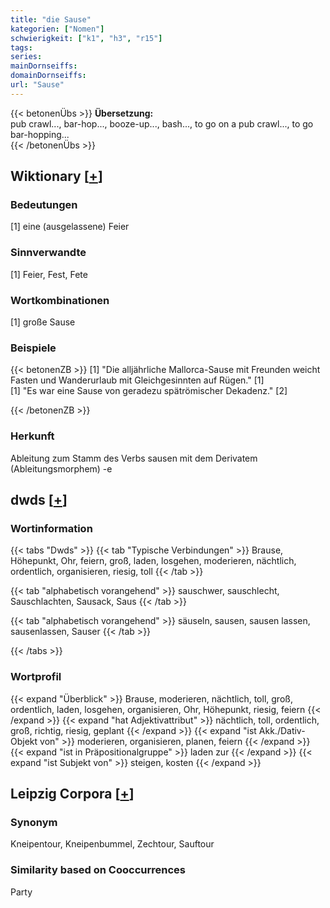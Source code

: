 ```yaml
---
title: "die Sause"
kategorien: ["Nomen"]
schwierigkeit: ["k1", "h3", "r15"]
tags:
series:
mainDornseiffs:
domainDornseiffs:
url: "Sause"
---
```


{{< betonenÜbs >}}
**Übersetzung:**  
pub crawl..., bar-hop..., booze-up..., bash..., to go on a pub crawl..., to go bar-hopping...  
{{< /betonenÜbs >}}

## Wiktionary [[+](https://de.wiktionary.org/wiki/Sause)]

### Bedeutungen
[1] eine (ausgelassene) Feier  

### Sinnverwandte
[1] Feier, Fest, Fete  

### Wortkombinationen
[1] große Sause  

### Beispiele
{{< betonenZB >}}
[1] "Die alljährliche Mallorca-Sause mit Freunden weicht Fasten und Wanderurlaub mit Gleichgesinnten auf Rügen." [1]  
[1] "Es war eine Sause von geradezu spätrömischer Dekadenz." [2]  

{{< /betonenZB >}}
### Herkunft
Ableitung zum Stamm des Verbs sausen mit dem Derivatem (Ableitungsmorphem) -e  



## dwds [[+](https://www.dwds.de/wb/Sause)]

### Wortinformation
{{< tabs "Dwds" >}}
{{< tab "Typische Verbindungen" >}}
Brause, Höhepunkt, Ohr, feiern, groß, laden, losgehen, moderieren, nächtlich, ordentlich, organisieren, riesig, toll
{{< /tab >}}

{{< tab "alphabetisch vorangehend" >}}
sauschwer, sauschlecht, Sauschlachten, Sausack, Saus
{{< /tab >}}

{{< tab "alphabetisch vorangehend" >}}
säuseln, sausen, sausen lassen, sausenlassen, Sauser
{{< /tab >}}

{{< /tabs >}}

### Wortprofil
{{< expand "Überblick" >}} Brause, moderieren, nächtlich, toll, groß, ordentlich, laden, losgehen, organisieren, Ohr, Höhepunkt, riesig, feiern {{< /expand >}}
{{< expand "hat Adjektivattribut" >}} nächtlich, toll, ordentlich, groß, richtig, riesig, geplant {{< /expand >}}
{{< expand "ist Akk./Dativ-Objekt von" >}} moderieren, organisieren, planen, feiern {{< /expand >}}
{{< expand "ist in Präpositionalgruppe" >}} laden zur {{< /expand >}}
{{< expand "ist Subjekt von" >}} steigen, kosten {{< /expand >}}

## Leipzig Corpora [[+](https://corpora.uni-leipzig.de/en/res?word=Sause&corpusId=deu_newscrawl-public_2018)]


### Synonym
Kneipentour, Kneipenbummel, Zechtour, Sauftour


### Similarity based on Cooccurrences
Party

